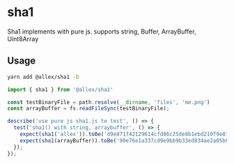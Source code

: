 # sha1

Sha1 implements with pure js. supports string, Buffer, ArrayBuffer, Uint8Array

## Usage

```sh
yarn add @allex/sha1 -D
```

```js
import { sha1 } from '@allex/sha1'

const testBinaryFile = path.resolve(__dirname, 'files', 'me.png')
const arrayBuffer = fs.readFileSync(testBinaryFile);

describe('use pure js sha1.js to test', () => {
  test('sha1() with string, arraybuffer', () => {
    expect(sha1('allex')).toBe('d9e871f42129614cfd86c25de8b1ebd210f9e875');
    expect(sha1(arrayBuffer)).toBe('90e76e1a337cd9e9bb9b33ed834ae2a05b069685');
  });
});
```
